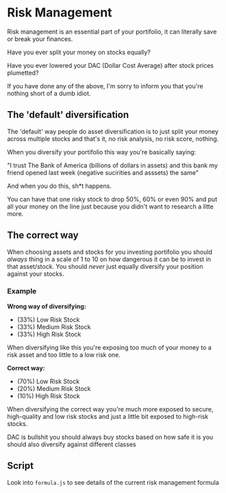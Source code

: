 # Risk Management
Risk management is an essential part of your portifolio, it can literally save or break your finances.

Have you ever split your money on stocks equally?

Have you ever lowered your DAC (Dollar Cost Average) after stock prices plumetted?

If you have done any of the above, I'm sorry to inform you that you're nothing short of a dumb idiot.

## The 'default' diversification
The 'default' way people do asset diversification is to just split your money across multiple stocks and that's it, no risk analysis, no risk score, nothing.

When you diversify your portifolio this way you're basically saying:

"I trust The Bank of America (billions of dollars in assets) and this bank my friend opened last week (negative sucirities and asssets) the same"

And when you do this, sh*t happens.

You can have that one risky stock to drop 50%, 60% or even 90% and put all your money on the line just because you didn't want to research a litte more.

## The correct way
When choosing assets and stocks for you investing portifolio you should *always* thing in a scale of 1 to 10 on how dangerous it can be to invest in that asset/stock. You should *never* just equally diversify your position against your stocks.

### Example

**Wrong way of diversifying:**

- (33%) Low Risk Stock
- (33%) Medium Risk Stock
- (33%) High Risk Stock

When diversifying like this you're exposing too much of your money to a risk asset and too little to a low risk one.

**Correct way:**

- (70%) Low Risk Stock
- (20%) Medium Risk Stock
- (10%) High Risk Stock

When diversifying the correct way you're much more exposed to secure, high-quality and low risk stocks and just a little bit exposed to high-risk stocks.


DAC is bullshit
you should always buy stocks based on how safe it is
you should also diversify against different classes

## Script

Look into `formula.js` to see details of the current risk management formula